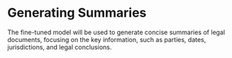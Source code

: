 
# Generating Summaries

The fine-tuned model will be used to generate concise summaries of legal documents, focusing on the key information, such as parties, dates, jurisdictions, and legal conclusions.
